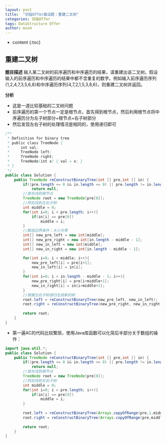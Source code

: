 ```yaml
---
layout: post
title:  "剑指Offer面试题：重建二叉树"
categories: 剑指Offer  
tags: DataStructure Offer 
author: mio4
---
```


* content
{:toc}







## 重建二叉树

**题目描述**
输入某二叉树的前序遍历和中序遍历的结果，请重建出该二叉树。假设输入的前序遍历和中序遍历的结果中都不含重复的数字。例如输入前序遍历序列{1,2,4,7,3,5,6,8}和中序遍历序列{4,7,2,1,5,3,8,6}，则重建二叉树并返回。

**分析**

 - 这是一道比较基础的二叉树问题
 - 前序遍历的第一个节点一定是根节点，首先得到根节点，然后利用根节点将中序遍历分为左子树部分+根节点+右子树部分
 - 然后发现左右子树的处理情况是相同的，使用递归即可

```java 
/**
 * Definition for binary tree
 * public class TreeNode {
 *     int val;
 *     TreeNode left;
 *     TreeNode right;
 *     TreeNode(int x) { val = x; }
 * }
 */
public class Solution {
    public TreeNode reConstructBinaryTree(int [] pre,int [] in) {
        if((pre.length <= 0 && in.length <= 0) || pre.length != in.length)
			return null;
		//首先找到根节点
		TreeNode root = new TreeNode(pre[0]);
		//然后找到左右子树
		int middle = 0;
		for(int i=0; i < pre.length; i++){
			if(in[i] == pre[0])
				middle = i;
		}
		//数组边界条件：大小为零
		int[] new_pre_left = new int[middle];
		int[] new_pre_right = new int[in.length - middle - 1];
		int[] new_in_left = new int[middle];
		int[] new_in_right = new int[in.length - middle - 1];

		for(int i=0; i < middle; i++){
			new_pre_left[i] = pre[i+1];
			new_in_left[i] = in[i];
		}
		for(int i=0; i < in.length - middle - 1; i++){
			new_pre_right[i] = pre[i+middle+1];
			new_in_right[i] = in[i+middle+1];
		}
		//根据左右子树递归生成新的树
		root.left = reConstructBinaryTree(new_pre_left, new_in_left);
		root.right = reConstructBinaryTree(new_pre_right, new_in_right);
		
		return root;
    }
}
```

 - 第一遍AC的代码比较繁琐，使用Java库函数可以化简后半部分关于数组的操作：

```java 
import java.util.*;
public class Solution {
    public TreeNode reConstructBinaryTree(int [] pre,int [] in) {
        if((pre.length <= 0 && in.length <= 0) || pre.length != in.length)
			return null;
		//首先找到根节点
		TreeNode root = new TreeNode(pre[0]);
		//然后找到左右子树
		int middle = 0;
		for(int i=0; i < pre.length; i++){
			if(in[i] == pre[0])
				middle = i;
		}
		
        root.left = reConstructBinaryTree(Arrays.copyOfRange(pre,1,middle+1),Arrays.copyOfRange(in,0,middle));
		root.right = reConstructBinaryTree(Arrays.copyOfRange(pre,middle+1,in.length),Arrays.copyOfRange(in,middle+1,in.length));
		
        return root;
    }
}
```